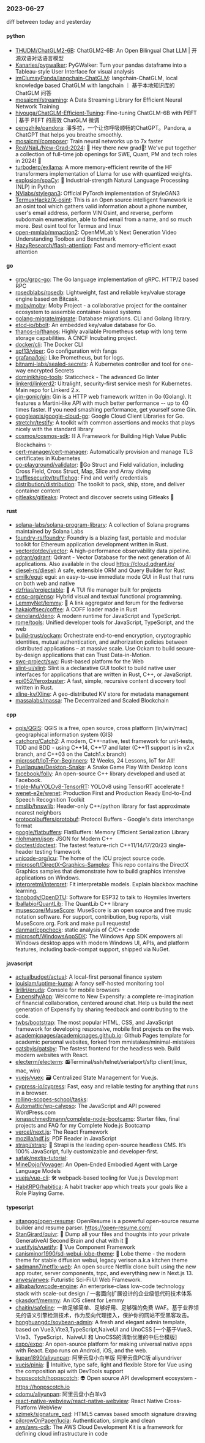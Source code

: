 ### 2023-06-27
diff between today and yesterday

#### python
* [THUDM/ChatGLM2-6B](https://github.com/THUDM/ChatGLM2-6B): ChatGLM2-6B: An Open Bilingual Chat LLM | 开源双语对话语言模型
* [Kanaries/pygwalker](https://github.com/Kanaries/pygwalker): PyGWalker: Turn your pandas dataframe into a Tableau-style User Interface for visual analysis
* [imClumsyPanda/langchain-ChatGLM](https://github.com/imClumsyPanda/langchain-ChatGLM): langchain-ChatGLM, local knowledge based ChatGLM with langchain ｜ 基于本地知识库的 ChatGLM 问答
* [mosaicml/streaming](https://github.com/mosaicml/streaming): A Data Streaming Library for Efficient Neural Network Training
* [hiyouga/ChatGLM-Efficient-Tuning](https://github.com/hiyouga/ChatGLM-Efficient-Tuning): Fine-tuning ChatGLM-6B with PEFT | 基于 PEFT 的高效 ChatGLM 微调
* [pengzhile/pandora](https://github.com/pengzhile/pandora): 潘多拉，一个让你呼吸顺畅的ChatGPT。Pandora, a ChatGPT that helps you breathe smoothly.
* [mosaicml/composer](https://github.com/mosaicml/composer): Train neural networks up to 7x faster
* [ReaVNaiL/New-Grad-2024](https://github.com/ReaVNaiL/New-Grad-2024): 👋 Hey there new grad🎉! We've put together a collection of full-time job openings for SWE, Quant, PM and tech roles in 2024! 🚀
* [turboderp/exllama](https://github.com/turboderp/exllama): A more memory-efficient rewrite of the HF transformers implementation of Llama for use with quantized weights.
* [explosion/spaCy](https://github.com/explosion/spaCy): 💫 Industrial-strength Natural Language Processing (NLP) in Python
* [NVlabs/stylegan3](https://github.com/NVlabs/stylegan3): Official PyTorch implementation of StyleGAN3
* [TermuxHackz/X-osint](https://github.com/TermuxHackz/X-osint): This is an Open source intelligent framework ie an osint tool which gathers valid information about a phone number, user's email address, perform VIN Osint, and reverse, perform subdomain enumeration, able to find email from a name, and so much more. Best osint tool for Termux and linux
* [open-mmlab/mmaction2](https://github.com/open-mmlab/mmaction2): OpenMMLab's Next Generation Video Understanding Toolbox and Benchmark
* [HazyResearch/flash-attention](https://github.com/HazyResearch/flash-attention): Fast and memory-efficient exact attention

#### go
* [grpc/grpc-go](https://github.com/grpc/grpc-go): The Go language implementation of gRPC. HTTP/2 based RPC
* [rosedblabs/rosedb](https://github.com/rosedblabs/rosedb): Lightweight, fast and reliable key/value storage engine based on Bitcask.
* [moby/moby](https://github.com/moby/moby): Moby Project - a collaborative project for the container ecosystem to assemble container-based systems
* [golang-migrate/migrate](https://github.com/golang-migrate/migrate): Database migrations. CLI and Golang library.
* [etcd-io/bbolt](https://github.com/etcd-io/bbolt): An embedded key/value database for Go.
* [thanos-io/thanos](https://github.com/thanos-io/thanos): Highly available Prometheus setup with long term storage capabilities. A CNCF Incubating project.
* [docker/cli](https://github.com/docker/cli): The Docker CLI
* [spf13/viper](https://github.com/spf13/viper): Go configuration with fangs
* [grafana/loki](https://github.com/grafana/loki): Like Prometheus, but for logs.
* [bitnami-labs/sealed-secrets](https://github.com/bitnami-labs/sealed-secrets): A Kubernetes controller and tool for one-way encrypted Secrets
* [dominikh/go-tools](https://github.com/dominikh/go-tools): Staticcheck - The advanced Go linter
* [linkerd/linkerd2](https://github.com/linkerd/linkerd2): Ultralight, security-first service mesh for Kubernetes. Main repo for Linkerd 2.x.
* [gin-gonic/gin](https://github.com/gin-gonic/gin): Gin is a HTTP web framework written in Go (Golang). It features a Martini-like API with much better performance -- up to 40 times faster. If you need smashing performance, get yourself some Gin.
* [googleapis/google-cloud-go](https://github.com/googleapis/google-cloud-go): Google Cloud Client Libraries for Go.
* [stretchr/testify](https://github.com/stretchr/testify): A toolkit with common assertions and mocks that plays nicely with the standard library
* [cosmos/cosmos-sdk](https://github.com/cosmos/cosmos-sdk): ⛓️ A Framework for Building High Value Public Blockchains ✨
* [cert-manager/cert-manager](https://github.com/cert-manager/cert-manager): Automatically provision and manage TLS certificates in Kubernetes
* [go-playground/validator](https://github.com/go-playground/validator): 💯Go Struct and Field validation, including Cross Field, Cross Struct, Map, Slice and Array diving
* [trufflesecurity/trufflehog](https://github.com/trufflesecurity/trufflehog): Find and verify credentials
* [distribution/distribution](https://github.com/distribution/distribution): The toolkit to pack, ship, store, and deliver container content
* [gitleaks/gitleaks](https://github.com/gitleaks/gitleaks): Protect and discover secrets using Gitleaks 🔑

#### rust
* [solana-labs/solana-program-library](https://github.com/solana-labs/solana-program-library): A collection of Solana programs maintained by Solana Labs
* [foundry-rs/foundry](https://github.com/foundry-rs/foundry): Foundry is a blazing fast, portable and modular toolkit for Ethereum application development written in Rust.
* [vectordotdev/vector](https://github.com/vectordotdev/vector): A high-performance observability data pipeline.
* [qdrant/qdrant](https://github.com/qdrant/qdrant): Qdrant - Vector Database for the next generation of AI applications. Also available in the cloud https://cloud.qdrant.io/
* [diesel-rs/diesel](https://github.com/diesel-rs/diesel): A safe, extensible ORM and Query Builder for Rust
* [emilk/egui](https://github.com/emilk/egui): egui: an easy-to-use immediate mode GUI in Rust that runs on both web and native
* [dzfrias/projectable](https://github.com/dzfrias/projectable): 💫 A TUI file manager built for projects
* [enso-org/enso](https://github.com/enso-org/enso): Hybrid visual and textual functional programming.
* [LemmyNet/lemmy](https://github.com/LemmyNet/lemmy): 🐀 A link aggregator and forum for the fediverse
* [hakaioffsec/coffee](https://github.com/hakaioffsec/coffee): A COFF loader made in Rust
* [denoland/deno](https://github.com/denoland/deno): A modern runtime for JavaScript and TypeScript.
* [rome/tools](https://github.com/rome/tools): Unified developer tools for JavaScript, TypeScript, and the web
* [build-trust/ockam](https://github.com/build-trust/ockam): Orchestrate end-to-end encryption, cryptographic identities, mutual authentication, and authorization policies between distributed applications – at massive scale. Use Ockam to build secure-by-design applications that can Trust Data-in-Motion.
* [swc-project/swc](https://github.com/swc-project/swc): Rust-based platform for the Web
* [slint-ui/slint](https://github.com/slint-ui/slint): Slint is a declarative GUI toolkit to build native user interfaces for applications that are written in Rust, C++, or JavaScript.
* [epi052/feroxbuster](https://github.com/epi052/feroxbuster): A fast, simple, recursive content discovery tool written in Rust.
* [xline-kv/Xline](https://github.com/xline-kv/Xline): A geo-distributed KV store for metadata management
* [massalabs/massa](https://github.com/massalabs/massa): The Decentralized and Scaled Blockchain

#### cpp
* [qgis/QGIS](https://github.com/qgis/QGIS): QGIS is a free, open source, cross platform (lin/win/mac) geographical information system (GIS)
* [catchorg/Catch2](https://github.com/catchorg/Catch2): A modern, C++-native, test framework for unit-tests, TDD and BDD - using C++14, C++17 and later (C++11 support is in v2.x branch, and C++03 on the Catch1.x branch)
* [microsoft/IoT-For-Beginners](https://github.com/microsoft/IoT-For-Beginners): 12 Weeks, 24 Lessons, IoT for All!
* [Puellaquae/Desktop-Snake](https://github.com/Puellaquae/Desktop-Snake): A Snake Game Play With Desktop Icons
* [facebook/folly](https://github.com/facebook/folly): An open-source C++ library developed and used at Facebook.
* [triple-Mu/YOLOv8-TensorRT](https://github.com/triple-Mu/YOLOv8-TensorRT): YOLOv8 using TensorRT accelerate !
* [wenet-e2e/wenet](https://github.com/wenet-e2e/wenet): Production First and Production Ready End-to-End Speech Recognition Toolkit
* [nmslib/hnswlib](https://github.com/nmslib/hnswlib): Header-only C++/python library for fast approximate nearest neighbors
* [protocolbuffers/protobuf](https://github.com/protocolbuffers/protobuf): Protocol Buffers - Google's data interchange format
* [google/flatbuffers](https://github.com/google/flatbuffers): FlatBuffers: Memory Efficient Serialization Library
* [nlohmann/json](https://github.com/nlohmann/json): JSON for Modern C++
* [doctest/doctest](https://github.com/doctest/doctest): The fastest feature-rich C++11/14/17/20/23 single-header testing framework
* [unicode-org/icu](https://github.com/unicode-org/icu): The home of the ICU project source code.
* [microsoft/DirectX-Graphics-Samples](https://github.com/microsoft/DirectX-Graphics-Samples): This repo contains the DirectX Graphics samples that demonstrate how to build graphics intensive applications on Windows.
* [interpretml/interpret](https://github.com/interpretml/interpret): Fit interpretable models. Explain blackbox machine learning.
* [tbnobody/OpenDTU](https://github.com/tbnobody/OpenDTU): Software for ESP32 to talk to Hoymiles Inverters
* [lballabio/QuantLib](https://github.com/lballabio/QuantLib): The QuantLib C++ library
* [musescore/MuseScore](https://github.com/musescore/MuseScore): MuseScore is an open source and free music notation software. For support, contribution, bug reports, visit MuseScore.org. Fork and make pull requests!
* [danmar/cppcheck](https://github.com/danmar/cppcheck): static analysis of C/C++ code
* [microsoft/WindowsAppSDK](https://github.com/microsoft/WindowsAppSDK): The Windows App SDK empowers all Windows desktop apps with modern Windows UI, APIs, and platform features, including back-compat support, shipped via NuGet.

#### javascript
* [actualbudget/actual](https://github.com/actualbudget/actual): A local-first personal finance system
* [louislam/uptime-kuma](https://github.com/louislam/uptime-kuma): A fancy self-hosted monitoring tool
* [liriliri/eruda](https://github.com/liriliri/eruda): Console for mobile browsers
* [Expensify/App](https://github.com/Expensify/App): Welcome to New Expensify: a complete re-imagination of financial collaboration, centered around chat. Help us build the next generation of Expensify by sharing feedback and contributing to the code.
* [twbs/bootstrap](https://github.com/twbs/bootstrap): The most popular HTML, CSS, and JavaScript framework for developing responsive, mobile first projects on the web.
* [academicpages/academicpages.github.io](https://github.com/academicpages/academicpages.github.io): Github Pages template for academic personal websites, forked from mmistakes/minimal-mistakes
* [gatsbyjs/gatsby](https://github.com/gatsbyjs/gatsby): The fastest frontend for the headless web. Build modern websites with React.
* [electerm/electerm](https://github.com/electerm/electerm): 📻Terminal/ssh/telnet/serialport/sftp client(linux, mac, win)
* [vuejs/vuex](https://github.com/vuejs/vuex): 🗃️ Centralized State Management for Vue.js.
* [cypress-io/cypress](https://github.com/cypress-io/cypress): Fast, easy and reliable testing for anything that runs in a browser.
* [rolling-scopes-school/tasks](https://github.com/rolling-scopes-school/tasks): 
* [Automattic/wp-calypso](https://github.com/Automattic/wp-calypso): The JavaScript and API powered WordPress.com
* [jonasschmedtmann/complete-node-bootcamp](https://github.com/jonasschmedtmann/complete-node-bootcamp): Starter files, final projects and FAQ for my Complete Node.js Bootcamp
* [vercel/next.js](https://github.com/vercel/next.js): The React Framework
* [mozilla/pdf.js](https://github.com/mozilla/pdf.js): PDF Reader in JavaScript
* [strapi/strapi](https://github.com/strapi/strapi): 🚀 Strapi is the leading open-source headless CMS. It’s 100% JavaScript, fully customizable and developer-first.
* [safak/nextjs-tutorial](https://github.com/safak/nextjs-tutorial): 
* [MineDojo/Voyager](https://github.com/MineDojo/Voyager): An Open-Ended Embodied Agent with Large Language Models
* [vuejs/vue-cli](https://github.com/vuejs/vue-cli): 🛠️ webpack-based tooling for Vue.js Development
* [HabitRPG/habitica](https://github.com/HabitRPG/habitica): A habit tracker app which treats your goals like a Role Playing Game.

#### typescript
* [xitanggg/open-resume](https://github.com/xitanggg/open-resume): OpenResume is a powerful open-source resume builder and resume parser. https://open-resume.com/
* [StanGirard/quivr](https://github.com/StanGirard/quivr): 🧠 Dump all your files and thoughts into your private GenerativeAI Second Brain and chat with it 🧠
* [vuetifyjs/vuetify](https://github.com/vuetifyjs/vuetify): 🐉 Vue Component Framework
* [canisminor1990/sd-webui-lobe-theme](https://github.com/canisminor1990/sd-webui-lobe-theme): 🤯 Lobe theme - the modern theme for stable diffusion webui, legacy verison a.k.a kitchen theme
* [sadmann7/netflx-web](https://github.com/sadmann7/netflx-web): An open source Netflix clone built using the new app router, server components, trpc, and everything new in Next.js 13.
* [arwes/arwes](https://github.com/arwes/arwes): Futuristic Sci-Fi UI Web Framework.
* [alibaba/lowcode-engine](https://github.com/alibaba/lowcode-engine): An enterprise-class low-code technology stack with scale-out design / 一套面向扩展设计的企业级低代码技术体系
* [gkasdorf/memmy](https://github.com/gkasdorf/memmy): An iOS client for Lemmy
* [chaitin/safeline](https://github.com/chaitin/safeline): 一款足够简单、足够好用、足够强的免费 WAF。基于业界领先的语义引擎检测技术，作为反向代理接入，保护你的网站不受黑客攻击。
* [honghuangdc/soybean-admin](https://github.com/honghuangdc/soybean-admin): A fresh and elegant admin template, based on Vue3,Vite3,TypeScript,NaiveUI and UnoCSS [一个基于Vue3、Vite3、TypeScript、NaiveUI 和 UnoCSS的清新优雅的中后台模版]
* [expo/expo](https://github.com/expo/expo): An open-source platform for making universal native apps with React. Expo runs on Android, iOS, and the web.
* [liupan1890/aliyunpan](https://github.com/liupan1890/aliyunpan): 阿里云盘小白羊版 阿里云盘PC版 aliyundriver
* [vuejs/pinia](https://github.com/vuejs/pinia): 🍍 Intuitive, type safe, light and flexible Store for Vue using the composition api with DevTools support
* [hoppscotch/hoppscotch](https://github.com/hoppscotch/hoppscotch): 👽 Open source API development ecosystem - https://hoppscotch.io
* [odomu/aliyunpan](https://github.com/odomu/aliyunpan): 阿里云盘小白羊v3
* [react-native-webview/react-native-webview](https://github.com/react-native-webview/react-native-webview): React Native Cross-Platform WebView
* [szimek/signature_pad](https://github.com/szimek/signature_pad): HTML5 canvas based smooth signature drawing
* [pilcrowOnPaper/lucia](https://github.com/pilcrowOnPaper/lucia): Authentication, simple and clean
* [aws/aws-cdk](https://github.com/aws/aws-cdk): The AWS Cloud Development Kit is a framework for defining cloud infrastructure in code
